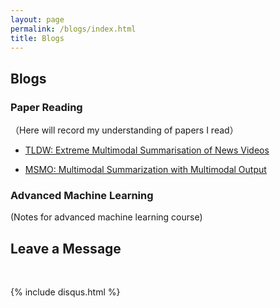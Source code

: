 ```yaml
---
layout: page
permalink: /blogs/index.html
title: Blogs
---
```


## Blogs

### Paper Reading
（Here will record my understanding of papers I read）

- [TLDW: Extreme Multimodal Summarisation of News Videos](https://sichengleoliu.github.io/blogs/TLDW)

- [MSMO: Multimodal Summarization with Multimodal Output](https://sichengleoliu.github.io/blogs/MSMO)

### Advanced Machine Learning
(Notes for advanced machine learning course)




## Leave a Message

<br>

{% include disqus.html %} 

<br>
